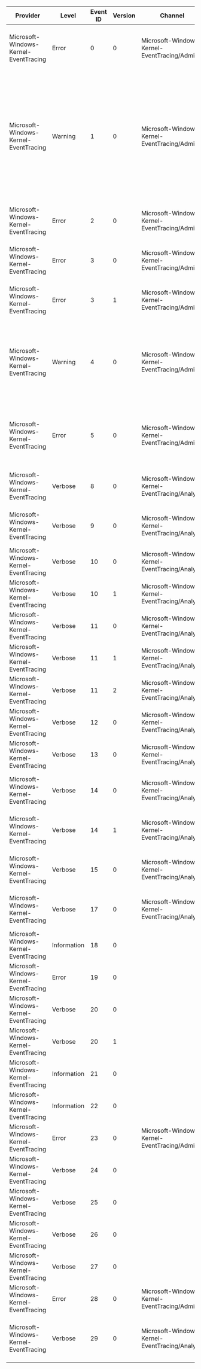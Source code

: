 Provider                               |  Level        |  Event ID  |  Version  |  Channel                                         |  Task                  |  Opcode                 |  Keyword                                              |  Message
---------------------------------------|---------------|------------|-----------|--------------------------------------------------|------------------------|-------------------------|-------------------------------------------------------|-----------------------------------------------------------------------------------------------------------------------------------------------------------------------------------------------------------------------------------------------------------------------------------------------------
Microsoft-Windows-Kernel-EventTracing  |  Error        |  0         |  0        |  Microsoft-Windows-Kernel-EventTracing/Admin     |  Logging               |  Write Buffer           |  Session                                              |  Session '{SessionName}' failed to write to log file '{FileName}' with the following error: {ErrorCode}
Microsoft-Windows-Kernel-EventTracing  |  Warning      |  1         |  0        |  Microsoft-Windows-Kernel-EventTracing/Admin     |  Logging               |  Write Buffer           |  Session                                              |  The backing-file for the real-time session '{SessionName}' has reached its maximum size. As a result; new events will not be logged to this session until space becomes available. This error is often caused by starting a trace session in real-time mode without having any real-time consumers.
Microsoft-Windows-Kernel-EventTracing  |  Error        |  2         |  0        |  Microsoft-Windows-Kernel-EventTracing/Admin     |  Session               |  Start                  |  Session                                              |  Session '{SessionName}' failed to start with the following error: {ErrorCode}
Microsoft-Windows-Kernel-EventTracing  |  Error        |  3         |  0        |  Microsoft-Windows-Kernel-EventTracing/Admin     |  Session               |  Stop                   |  Session                                              |  Session '{SessionName}' stopped due to the following error: {ErrorCode}
Microsoft-Windows-Kernel-EventTracing  |  Error        |  3         |  1        |  Microsoft-Windows-Kernel-EventTracing/Admin     |  Session               |  Stop                   |  Session                                              |  Session '{SessionName}' stopped due to the following error: {ErrorCode}
Microsoft-Windows-Kernel-EventTracing  |  Warning      |  4         |  0        |  Microsoft-Windows-Kernel-EventTracing/Admin     |  Logging               |  Write Buffer           |  Session                                              |  The maximum file size for session '{SessionName}' has been reached. As a result; events might be lost (not logged) to file '{FileName}'. The maximum files size is currently set to {MaxFileSize} bytes.
Microsoft-Windows-Kernel-EventTracing  |  Error        |  5         |  0        |  Microsoft-Windows-Kernel-EventTracing/Admin     |  Logging               |  File Switch            |  Session                                              |  An error was encountered while tracing session '{FileName}' was switching to the '{SessionName}' event log file. Error: {ErrorCode}
Microsoft-Windows-Kernel-EventTracing  |  Verbose      |  8         |  0        |  Microsoft-Windows-Kernel-EventTracing/Analytic  |  Provider              |  Register               |  Provider ETW_KEYWORD_REGISTRATION                    |  Provider {ProviderName} was registered with Event Tracing for Windows.
Microsoft-Windows-Kernel-EventTracing  |  Verbose      |  9         |  0        |  Microsoft-Windows-Kernel-EventTracing/Analytic  |  Provider              |  Unregister             |  Provider ETW_KEYWORD_REGISTRATION                    |  Provider {ProviderName} was unregistered from Event Tracing for Windows.
Microsoft-Windows-Kernel-EventTracing  |  Verbose      |  10        |  0        |  Microsoft-Windows-Kernel-EventTracing/Analytic  |  Session               |  Start                  |  Session                                              |  Session '{SessionName}' was started.
Microsoft-Windows-Kernel-EventTracing  |  Verbose      |  10        |  1        |  Microsoft-Windows-Kernel-EventTracing/Analytic  |  Session               |  Start                  |  Session                                              |  Session '{SessionName}' was started.
Microsoft-Windows-Kernel-EventTracing  |  Verbose      |  11        |  0        |  Microsoft-Windows-Kernel-EventTracing/Analytic  |  Session               |  Stop                   |  Session                                              |  Session '{SessionName}' was stopped.
Microsoft-Windows-Kernel-EventTracing  |  Verbose      |  11        |  1        |  Microsoft-Windows-Kernel-EventTracing/Analytic  |  Session               |  Stop                   |  Session                                              |  Session '{SessionName}' was stopped.
Microsoft-Windows-Kernel-EventTracing  |  Verbose      |  11        |  2        |  Microsoft-Windows-Kernel-EventTracing/Analytic  |  Session               |  Stop                   |  Session                                              |  Session '{SessionName}' was stopped.
Microsoft-Windows-Kernel-EventTracing  |  Verbose      |  12        |  0        |  Microsoft-Windows-Kernel-EventTracing/Analytic  |  Session               |  Configure              |  Session                                              |  The configuration of session '{SessionName}' has been modified.
Microsoft-Windows-Kernel-EventTracing  |  Verbose      |  13        |  0        |  Microsoft-Windows-Kernel-EventTracing/Analytic  |  Session               |  Flush                  |  Session                                              |  The events from session '{SessionName}' have been flushed.
Microsoft-Windows-Kernel-EventTracing  |  Verbose      |  14        |  0        |  Microsoft-Windows-Kernel-EventTracing/Analytic  |  Provider              |  Enable                 |  Provider ETW_KEYWORD_ENABLEMENT                      |  Provider {ProviderName} has been enabled to session '{SessionName}'.
Microsoft-Windows-Kernel-EventTracing  |  Verbose      |  14        |  1        |  Microsoft-Windows-Kernel-EventTracing/Analytic  |  Provider              |  Enable                 |  Provider ETW_KEYWORD_ENABLEMENT                      |  Provider {ProviderName} has been enabled to session '{SessionName}'.
Microsoft-Windows-Kernel-EventTracing  |  Verbose      |  15        |  0        |  Microsoft-Windows-Kernel-EventTracing/Analytic  |  Provider              |  Disable                |  Provider ETW_KEYWORD_ENABLEMENT                      |  Provider {ProviderName} is no longer enabled to session '{SessionName}'.
Microsoft-Windows-Kernel-EventTracing  |  Verbose      |  17        |  0        |  Microsoft-Windows-Kernel-EventTracing/Analytic  |  Session               |  Configure              |  Session                                              |  The security descriptor for session '{SessionName}' has been updated.
Microsoft-Windows-Kernel-EventTracing  |  Information  |  18        |  0        |                                                  |  Stack Trace           |  User Mode Stack Trace  |                                                       |
Microsoft-Windows-Kernel-EventTracing  |  Error        |  19        |  0        |                                                  |  Lost Event            |                         |  Lost Event                                           |
Microsoft-Windows-Kernel-EventTracing  |  Verbose      |  20        |  0        |                                                  |  Session               |                         |  Session                                              |
Microsoft-Windows-Kernel-EventTracing  |  Verbose      |  20        |  1        |                                                  |  Session               |                         |  Session ETW_KEYWORD_CAPTURE_STATE                    |
Microsoft-Windows-Kernel-EventTracing  |  Information  |  21        |  0        |                                                  |  SavePersistedLogger   |  Start                  |  ETW_KEYWORD_SOFT_RESTART                             |
Microsoft-Windows-Kernel-EventTracing  |  Information  |  22        |  0        |                                                  |  SavePersistedLogger   |  Stop                   |  ETW_KEYWORD_SOFT_RESTART                             |
Microsoft-Windows-Kernel-EventTracing  |  Error        |  23        |  0        |  Microsoft-Windows-Kernel-EventTracing/Admin     |  SavePersistedLogger   |                         |  ETW_KEYWORD_SOFT_RESTART                             |  Error saving soft restart persisted log '{FileName}' Error: {Status}
Microsoft-Windows-Kernel-EventTracing  |  Verbose      |  24        |  0        |                                                  |  GUID Entry            |                         |  Provider ETW_KEYWORD_CAPTURE_STATE                   |
Microsoft-Windows-Kernel-EventTracing  |  Verbose      |  25        |  0        |                                                  |  Provider Group Entry  |                         |  ETW_KEYWORD_CAPTURE_STATE ETW_KEYWORD_GROUP          |
Microsoft-Windows-Kernel-EventTracing  |  Verbose      |  26        |  0        |                                                  |  Enable Info           |                         |  Provider ETW_KEYWORD_CAPTURE_STATE                   |
Microsoft-Windows-Kernel-EventTracing  |  Verbose      |  27        |  0        |                                                  |  Provider              |                         |  Provider ETW_KEYWORD_CAPTURE_STATE                   |
Microsoft-Windows-Kernel-EventTracing  |  Error        |  28        |  0        |  Microsoft-Windows-Kernel-EventTracing/Admin     |  Provider              |  Set Provider Traits    |  Provider ETW_KEYWORD_REGISTRATION ETW_KEYWORD_GROUP  |  Error setting traits on Provider {ProviderGuid}. Error: {ErrorCode}
Microsoft-Windows-Kernel-EventTracing  |  Verbose      |  29        |  0        |  Microsoft-Windows-Kernel-EventTracing/Analytic  |  Provider              |  Join Provider Group    |  Provider ETW_KEYWORD_REGISTRATION ETW_KEYWORD_GROUP  |  A registration for Provider {ProviderGuid} has joined Provider Group {ProviderGroupGuid}